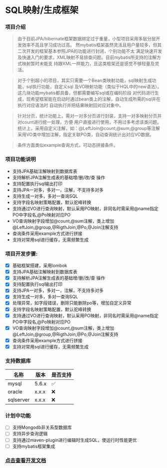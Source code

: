 # SQL映射/生成框架
### 项目介绍
> 由于目前JPA/hibernate框架数据绑定过于重量，小型项目采用多层分层开发效率不高且学习成功过高。
然mybatis框架虽然灵活且用户量较多，但其二次开发的框架基本参照JPA的功能进行封闭，个别功能不太
满足快速开发及快速入门的要求，XML映射不易排查问题。目前mybatis所支持的注解方式映射暂时未能支
持跟XML一样能力，且这类框架还是感觉不够轻量及灵活。

> 对于个别超小的项目，其实只需要一个Bean类映射功能，sql映射生成功能，sql执行功能，自定义sql
及VO映射功能（类似于HQL中的new语法）。这几块功能mybatis都具备，但都需要编写sql或在编码阶段
对代码进行生成，现希望框架能在启动时通过bean类上的注解，自动生成所需的sql并在执行对应语法时
自动执行并把结果映射回对应对象中。

> 针对分页，统计功能上，需对一对多分页进行封装，支持一对多映射分页并对count进行统一处理，方便
用户直接进行使用，不用过多考虑该类问题。统计上，采用自定义注解，如：@LeftJoin@count,@sum,@group等注解
采用VO类中增加注解，指定关联PO类，自动查询统计出对应VO数据。

> 条件方面类似example查询方式，可动态拼接条件。


### 项目功能说明

* 支持JPA基础注解映射到数据库表
* 支持解析JPA注解生成表的基础增/删/改/查 操作
* 支持配置执行sql输出打印
* 支持JPA一对多，多对一，注解，不支持多对多
* 支持生成一对多，多对一查询SQL
* 支持字段名映射策略配置，默认驼峰转换
* 支持通过VO进行查询映射，默认采用PO映射，非同名时需采用@name指定PO中字段名,@Po映射对应PO
* VO查询映射字段增加@count,@sum注解，类上增加@LeftJoin,@group,@RigthJoin,@Po,@Join注解支持
* 查询条件采用example方式进行拼接
* 支持对常用sql进行缓存，无需频繁生成


### 项目开发步骤:

- [X] 基础框架搭建，采用lombok
- [X] 支持JPA基础注解映射到数据库表
- [X] 支持解析JPA注解生成表的基础增/删/改/查 操作
- [X] 支持配置执行sql输出打印
- [X] 支持JPA一对多，多对一，注解，不支持多对多
- [X] 支持生成一对多，多对一查询SQL
- [X] 处理异常，如字段错误，删除只能删除po等，增加自定义异常
- [X] 支持字段名映射策略配置，默认驼峰转换
- [X] 支持通过VO进行查询映射，默认采用PO映射，非同名时需采用@name指定PO中字段名,@Po映射对应PO
- [X] VO查询映射字段增加@count,@sum注解，类上增加@LeftJoin,@group,@RigthJoin,@Po,@Join注解支持
- [X] 查询条件采用example方式进行拼接
- [X] 支持对常用sql进行缓存，无需频繁生成

### 支持数据库

| 名称 | 版本 | 是否支持          |
| ---- | ------- | ------------------ |
| mysql| 5.6.x   | :white_check_mark: |
| oracle| x.x.x   | :x:               |
| sqlserver| x.x.x   | :x:               |

### 计划中功能
- [ ] 支持Mongodb非关系型数据库
- [ ] 支持异步查询逻辑
- [ ] 支持通过maven-plugin进行编辑时生成SQL，使运行时性能更优
- [ ] 支持mybatis框架集成

### [点击查看开发文档](https://qinghongkeji.coding.net/s/6fe64a25-ae37-4cab-b401-392615b860e3/24#user-content-%E9%A1%B9%E7%9B%AE%E5%BC%80%E5%8F%91%E6%AD%A5%E9%AA%A4)
